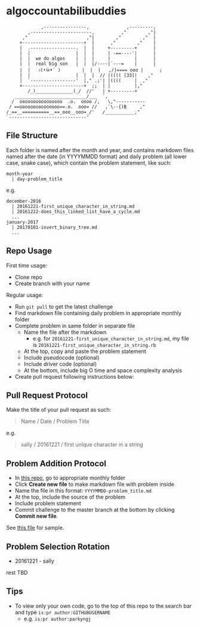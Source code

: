 # algoccountabilibuddies

```
             ,----------------,              ,---------,
        ,-----------------------,          ,"        ,"|
      ,"                      ,"|        ,"        ,"  |
     +-----------------------+  |      ,"        ,"    |
     |  .-----------------.  |  |     +---------+      |
     |  |                 |  |  |     | -==----'|      |
     |  |  we do algos    |  |  |     |         |      |
     |  |  real big son   |  |  |/----|`---=    |      |
     |  |  ೕ(•̀ㅂ•́ )        |  |  |   ,/|==== ooo |      ;
     |  |                 |  |  |  // |(((( [33]|    ,"
     |  `-----------------'  |," .;'| |((((     |  ,"
     +-----------------------+  ;;  | |         |,"
        /_)______________(_/  //'   | +---------+
   ___________________________/___  `,
  /  oooooooooooooooo  .o.  oooo /,   \,"-----------
 / ==ooooooooooooooo==.o.  ooo= //   ,`\--{)B     ,"
/_==__==========__==_ooo__ooo=_/'   /___________,"
`-----------------------------'
```

## File Structure

Each folder is named after the month and year, and contains markdown files named after the date (in YYYYMMDD format) and daily problem (all lower case, snake case), which contain the problem statement, like such:

```
month-year
  | day-problem_title
```

e.g.

```
december-2016
  | 20161221-first_unique_character_in_string.md
  | 20161222-does_this_linked_list_have_a_cycle.md
  ...
january-2017
  | 20170101-invert_binary_tree.md
  ...
```

## Repo Usage

First time usage:

* Clone repo
* Create branch with your name

Regular usage:

* Run `git pull` to get the latest challenge
* Find markdown file containing daily problem in appropriate monthly folder
* Complete problem in same folder in separate file
  * Name the file after the markdown
    * e.g. for `20161221-first_unique_character_in_string.md`, my file is `20161221-first_unique_character_in_string.rb`
  * At the top, copy and paste the problem statement
  * Include pseudocode (optional)
  * Include driver code (optional)
  * At the bottom, include big O time and space complexity analysis
* Create pull request following instructions below:

## Pull Request Protocol

Make the title of your pull request as such:

> Name / Date / Problem Title

e.g.

> sally / 20161221 / first unique character in a string

## Problem Addition Protocol

* In [this repo](https://github.com/parkyngj/algoccountabilibuddies), go to appropriate monthly folder
* Click **Create new file** to make markdown file with problem inside
* Name the file in this format: `YYYYMMDD-problem_title.md`
* At the top, include the source of the problem
* Include problem statement
* Commit challenge to the master branch at the bottom by clicking **Commit new file**.

See [this file](https://github.com/parkyngj/algoccountabilibuddies/blob/master/december-2016/20161221-first_unique_character_in_a_string.md) for sample.

## Problem Selection Rotation

* 20161221 - sally

rest TBD

## Tips

* To view only your own code, go to the top of this repo to the search bar and type `is:pr author:GITHUBUSERNAME`
  * e.g. `is:pr author:parkyngj`
